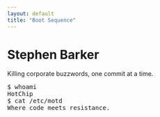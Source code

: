 ```yaml
---
layout: default
title: "Boot Sequence"
---
```


<div class="terminal-intro">
  <h1 class="crt-green">Stephen Barker</h1>
  <div class="tagline glitch">Killing corporate buzzwords, one commit at a time.</div>
  <pre class="typewriter">$ whoami
HotChip
$ cat /etc/motd
Where code meets resistance.
</pre>
</div>
